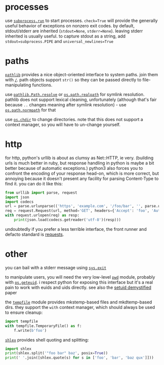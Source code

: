 # processes

use [`subprocess.run`](https://docs.python.org/3/library/subprocess.html#subprocess.run) to start processes. `check=True` will provide the generally useful behavior of exceptions on nonzero exit codes. by default, stdout/stderr are inherited (`stdout=None`, `stderr=None`). leaving stderr inherited is usually useful. to capture stdout as a string, add `stdout=subprocess.PIPE` and `universal_newlines=True`

# paths

[`pathlib`](https://docs.python.org/3/library/pathlib.html) provides a nice object-oriented interface to system paths. join them with [`/`](https://docs.python.org/3/library/pathlib.html#operators). path objects support `str()` so they can be passed directly to file-manipulating functions.

use [`pathlib.Path.resolve`](https://docs.python.org/3/library/pathlib.html#pathlib.Path.resolve) or [`os.path.realpath`](https://docs.python.org/3/library/os.path.html#os.path.realpath) for symlink resolution. pathlib does not support lexical cleaning, unfortunately (although that's fair because `..` changes meaning after symlink resolution) - use [`os.path.normpath`](https://docs.python.org/3/library/os.path.html#os.path.normpath) for that

use [`os.chdir`](https://docs.python.org/3/library/os.html#os.chdir) to change directories. note that this does not support a context manager, so you will have to un-change yourself.

# http

for http, python's urllib is about as clumsy as Net::HTTP, ie very. (building urls is much better in ruby, but response handling in python is maybe a bit better because of automatic exceptions.) python3 also forces you to confront the encoding of your response head-on, which is more correct, but annoying because it doesn't present any facility for parsing Content-Type to find it. you can do it like this:

```python
from urllib import parse, request
import json
import codecs
url = parse.urlunparse(('https', 'example.com', '/foo/bar', '', parse.urlencode({'foo': 'foo', 'bar': 'bar'}), ''))
req = request.Request(url, method='GET', headers={'Accept': 'foo', 'Authorization': 'bar'})
with request.urlopen(req) as resp:
    print(json.load(codecs.getreader('utf-8')(resp)))
```

undoubtedly if you prefer a less terrible interface, the front runner and defacto standard is [requests](https://requests.readthedocs.io/en/master/).

# other

you can bail with a stderr message using [`sys.exit`](https://docs.python.org/3/library/sys.html#sys.exit)

to manipulate users, you will need the very low-level [`pwd`](https://docs.python.org/3/library/pwd.html) module, probably with [`os.geteuid`](https://docs.python.org/3/library/os.html#os.geteuid). i respect python for exposing this interface but it's a real pain to work with euids and uids directly. see also the [setuid demystified](https://people.eecs.berkeley.edu/~daw/papers/setuid-usenix02.pdf) paper

the [`tempfile`](https://docs.python.org/3/library/tempfile.html) module provides mkstemp-based files and mkdtemp-based dirs. they support the `with` context manager, which should always be used to ensure cleanup:

```python
import tempfile
with tempfile.TemporaryFile() as f:
    f.write(b'foo')
```

[`shlex`](https://docs.python.org/3/library/shlex.html) provides shell quoting and splitting:

```python
import shlex
print(shlex.split('"foo bar" baz', posix=True))
print(' '.join([shlex.quote(s) for s in ['foo', 'bar', 'baz qux']]))
```